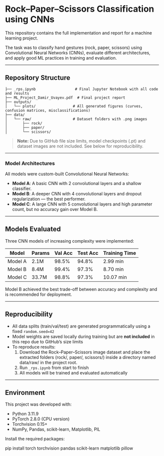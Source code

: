 # Rock–Paper–Scissors Classification using CNNs

This repository contains the full implementation and report for a machine learning project.

The task was to classify hand gestures (rock, paper, scissors) using Convolutional Neural Networks (CNNs), evaluate different architectures, and apply good ML practices in training and evaluation.

---

## Repository Structure

```
├── _rps.ipynb                  # Final Jupyter Notebook with all code and results
├── ML_Project_Damir_Uvayev.pdf  # Final project report
├── outputs/
│   └── plots/                 # All generated figures (curves, confusion matrices, misclassifications)
├── data/
│   └── raw/                   # Dataset folders with .png images
│       ├── rock/
│       ├── paper/
│       └── scissors/
```


> **Note:** Due to GitHub file size limits, model checkpoints (.pt) and dataset images are not included. See below for reproducibility.
---

### Model Architectures

All models were custom-built Convolutional Neural Networks:

* **Model A**: A basic CNN with 2 convolutional layers and a shallow classifier.
* **Model B**: A deeper CNN with 4 convolutional layers and dropout regularization — the best performer.
* **Model C**: A large CNN with 5 convolutional layers and high parameter count, but no accuracy gain over Model B.

---

## Models Evaluated
Three CNN models of increasing complexity were implemented:

| Model   | Params     | Val Acc | Test Acc | Training Time |
|---------|------------|---------|----------|----------------|
| Model A | 2.1M       | 98.5%   | 94.8%    | 2.99 min       |
| Model B | 8.4M       | 99.4%   | 97.3%    | 8.70 min       |
| Model C | 33.7M      | 98.8%   | 97.3%    | 10.07 min      |

Model B achieved the best trade-off between accuracy and complexity and is recommended for deployment.

---

## Reproducibility
- All data splits (train/val/test) are generated programmatically using a fixed `random.seed=42`
- Model weights are saved locally during training but are **not included** in this repo due to GitHub’s size limits
- To reproduce results:
  1. Download the Rock–Paper–Scissors image dataset and place the extracted folders (rock/, paper/, scissors/) inside a directory named data/raw/ in the project root.
  2. Run `_rps.ipynb` from start to finish
  3. All models will be trained and evaluated automatically

---

## Environment
This project was developed with:

- Python 3.11.9
- PyTorch 2.8.0 (CPU version)
- Torchvision 0.15+
- NumPy, Pandas, scikit-learn, Matplotlib, PIL

Install the required packages:

pip install torch torchvision pandas scikit-learn matplotlib pillow
